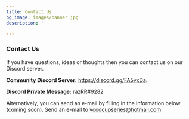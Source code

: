 ```yaml
---
title: Contact Us
bg_image: images/banner.jpg
description: ''

---
```

### **Contact Us**

If you have questions, ideas or thoughts then you can contact us on our Discord server.

**Community Discord Server:** https://discord.gg/FA5vxDa.

**Discord Private Message:** razRR#9282

Alternatively, you can send an e-mail by filling in the information below (coming soon). Send an e-mail to vcodcupseries@hotmail.com